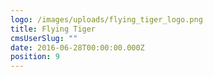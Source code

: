 ```yaml
---
logo: /images/uploads/flying_tiger_logo.png
title: Flying Tiger
cmsUserSlug: ""
date: 2016-06-28T00:00:00.000Z
position: 9
---
```


